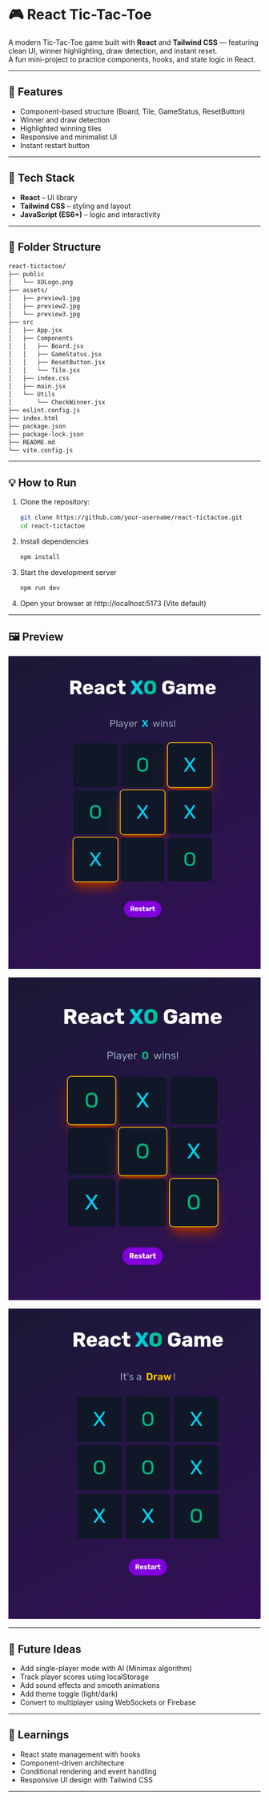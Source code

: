 # 🎮 React Tic-Tac-Toe

A modern Tic-Tac-Toe game built with **React** and **Tailwind CSS** — featuring clean UI, winner highlighting, draw detection, and instant reset.  
A fun mini-project to practice components, hooks, and state logic in React.

---

## 🚀 Features

- Component-based structure (Board, Tile, GameStatus, ResetButton)
- Winner and draw detection
- Highlighted winning tiles
- Responsive and minimalist UI
- Instant restart button

---

## 🧩 Tech Stack

- **React** – UI library
- **Tailwind CSS** – styling and layout
- **JavaScript (ES6+)** – logic and interactivity

---

## 📂 Folder Structure

```
react-tictactoe/
├── public
│   └── XOLogo.png
├── assets/
│   ├── preview1.jpg
│   ├── preview2.jpg
│   └── preview3.jpg
├── src
│   ├── App.jsx
│   ├── Components
│   │   ├── Board.jsx
│   │   ├── GameStatus.jsx
│   │   ├── ResetButton.jsx
│   │   └── Tile.jsx
│   ├── index.css
│   ├── main.jsx
│   └── Utils
│       └── CheckWinner.jsx
├── eslint.config.js
├── index.html
├── package.json
├── package-lock.json
├── README.md
└── vite.config.js
```

---

## 💡 How to Run

1. Clone the repository:

   ```bash
   git clone https://github.com/your-username/react-tictactoe.git
   cd react-tictactoe
   ```

2. Install dependencies

   ```bash
   npm install
   ```

3. Start the development server

   ```bash
   npm run dev
   ```

4. Open your browser at http://localhost:5173 (Vite default)

---

## 🖼️ Preview

![Preview](assets/preview1.png)

![Preview](assets/preview2.png)

![Preview](assets/preview3.png)

---

## 🎯 Future Ideas

- Add single-player mode with AI (Minimax algorithm)
- Track player scores using localStorage
- Add sound effects and smooth animations
- Add theme toggle (light/dark)
- Convert to multiplayer using WebSockets or Firebase

---

## 🧠 Learnings

- React state management with hooks
- Component-driven architecture
- Conditional rendering and event handling
- Responsive UI design with Tailwind CSS

---
